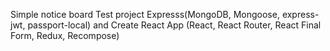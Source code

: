 Simple notice board
Test project Expresss(MongoDB, Mongoose, express-jwt, passport-local) 
and Create React App (React, React Router, React Final Form, Redux, Recompose)

